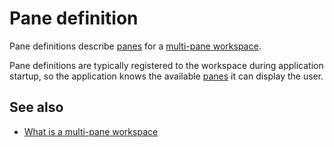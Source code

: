 # Pane definition

Pane definitions describe [panes](def://) for a [multi-pane workspace](def://). 

Pane definitions are typically registered to the workspace during application startup,
so the application knows the available [panes](def://) it can display the user.

## See also

- [What is a multi-pane workspace](guide://)